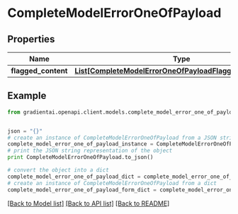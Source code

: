# CompleteModelErrorOneOfPayload


## Properties
Name | Type | Description | Notes
------------ | ------------- | ------------- | -------------
**flagged_content** | [**List[CompleteModelErrorOneOfPayloadFlaggedContentInner]**](CompleteModelErrorOneOfPayloadFlaggedContentInner.md) |  | 

## Example

```python
from gradientai.openapi.client.models.complete_model_error_one_of_payload import CompleteModelErrorOneOfPayload


json = "{}"
# create an instance of CompleteModelErrorOneOfPayload from a JSON string
complete_model_error_one_of_payload_instance = CompleteModelErrorOneOfPayload.from_json(json)
# print the JSON string representation of the object
print CompleteModelErrorOneOfPayload.to_json()

# convert the object into a dict
complete_model_error_one_of_payload_dict = complete_model_error_one_of_payload_instance.to_dict()
# create an instance of CompleteModelErrorOneOfPayload from a dict
complete_model_error_one_of_payload_form_dict = complete_model_error_one_of_payload.from_dict(complete_model_error_one_of_payload_dict)
```
[[Back to Model list]](../README.md#documentation-for-models) [[Back to API list]](../README.md#documentation-for-api-endpoints) [[Back to README]](../README.md)


